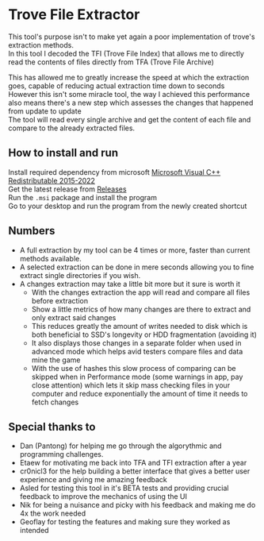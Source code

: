 # Trove File Extractor

This tool's purpose isn't to make yet again a poor implementation of trove's extraction methods.
<br>In this tool I decoded the TFI (Trove File Index) that allows me to directly read the contents of files directly from TFA (Trove File Archive)

This has allowed me to greatly increase the speed at which the extraction goes, capable of reducing actual extraction time down to seconds
<br>However this isn't some miracle tool, the way I achieved this performance also means there's a new step which assesses the changes that happened from update to update
<br>The tool will read every single archive and get the content of each file and compare to the already extracted files.


## How to install and run
Install required dependency from microsoft [Microsoft Visual C++ Redistributable 2015-2022](https://aka.ms/vs/17/release/vc_redist.x64.exe)
<br>Get the latest release from [Releases](https://github.com/Sly0511/TroveFileExtractor/releases/latest)
<br>Run the `.msi` package and install the program
<br>Go to your desktop and run the program from the newly created shortcut

## Numbers
- A full extraction by my tool can be 4 times or more, faster than current methods available.
- A selected extraction can be done in mere seconds allowing you to fine extract single directories if you wish.
- A changes extraction may take a little bit more but it sure is worth it
    - With the changes extraction the app will read and compare all files before extraction
    - Show a little metrics of how many changes are there to extract and only extract said changes
    - This reduces greatly the amount of writes needed to disk which is both beneficial to SSD's longevity or HDD fragmentation (avoiding it)
    - It also displays those changes in a separate folder when used in advanced mode which helps avid testers compare files and data mine the game
    - With the use of hashes this slow process of comparing can be skipped when in Performance mode (some warnings in app, pay close attention) which lets it skip mass checking files in your computer and reduce exponentially the amount of time it needs to fetch changes

## Special thanks to
- Dan (Pantong) for helping me go through the algorythmic and programming challenges.
- Etaew for motivating me back into TFA and TFI extraction after a year
- cr0nicl3 for the help building a better interface that gives a better user experience and giving me amazing feedback
- Asled for testing this tool in it's BETA tests and providing crucial feedback to improve the mechanics of using the UI
- Nik for being a nuisance and picky with his feedback and making me do 4x the work needed
- Geoflay for testing the features and making sure they worked as intended
